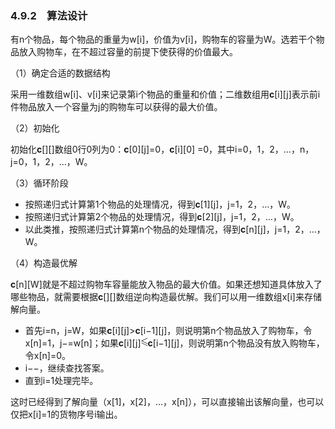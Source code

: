 ### 4.9.2　算法设计

有n个物品，每个物品的重量为w[i]，价值为v[i]，购物车的容量为W。选若干个物品放入购物车，在不超过容量的前提下使获得的价值最大。

（1）确定合适的数据结构

采用一维数组w[i]、v[i]来记录第i个物品的重量和价值；二维数组用**c**[i][j]表示前i件物品放入一个容量为j的购物车可以获得的最大价值。

（2）初始化

初始化**c**[][]数组0行0列为0：**c**[0][j]=0，**c**[i][0] =0，其中i=0，1，2，…，n，j=0，1，2，…，W。

（3）循环阶段

+ 按照递归式计算第1个物品的处理情况，得到**c**[1][j]，j=1，2，…，W。
+ 按照递归式计算第2个物品的处理情况，得到**c**[2][j]，j=1，2，…，W。
+ 以此类推，按照递归式计算第n个物品的处理情况，得到**c**[n][j]，j=1，2，…，W。

（4）构造最优解

**c**[n][W]就是不超过购物车容量能放入物品的最大价值。如果还想知道具体放入了哪些物品，就需要根据**c**[][]数组逆向构造最优解。我们可以用一维数组x[i]来存储解向量。

+ 首先i=n，j=W，如果**c**[i][j]>**c**[i−1][j]，则说明第n个物品放入了购物车，令x[n]=1，j−=w[n]；如果**c**[i][j]<img class="my_markdown" src="../images/6.gif" style="width:11px;  height: 14px; "/>**c**[i−1][j]，则说明第n个物品没有放入购物车，令x[n]=0。
+ i−−，继续查找答案。
+ 直到i=1处理完毕。

这时已经得到了解向量（x[1]，x[2]，…，x[n]），可以直接输出该解向量，也可以仅把x[i]=1的货物序号i输出。

